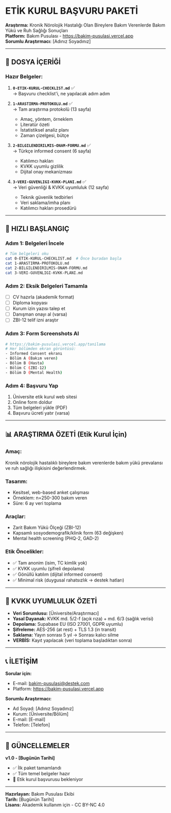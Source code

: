 # ETİK KURUL BAŞVURU PAKETİ

**Araştırma:** Kronik Nörolojik Hastalığı Olan Bireylere Bakım Verenlerde Bakım Yükü ve Ruh Sağlığı Sonuçları  
**Platform:** Bakım Pusulası - https://bakim-pusulasi.vercel.app  
**Sorumlu Araştırmacı:** [Adınız Soyadınız]

---

## 📁 DOSYA İÇERİĞİ

### **Hazır Belgeler:**

1. **`0-ETIK-KURUL-CHECKLIST.md`** ✅  
   → Başvuru checklist'i, ne yapılacak adım adım

2. **`1-ARASTIRMA-PROTOKOLU.md`** ✅  
   → Tam araştırma protokolü (13 sayfa)
   - Amaç, yöntem, örneklem
   - Literatür özeti
   - İstatistiksel analiz planı
   - Zaman çizelgesi, bütçe

3. **`2-BILGILENDIRILMIS-ONAM-FORMU.md`** ✅  
   → Türkçe informed consent (6 sayfa)
   - Katılımcı hakları
   - KVKK uyumlu gizlilik
   - Dijital onay mekanizması

4. **`3-VERI-GUVENLIGI-KVKK-PLANI.md`** ✅  
   → Veri güvenliği & KVKK uyumluluk (12 sayfa)
   - Teknik güvenlik tedbirleri
   - Veri saklama/imha planı
   - Katılımcı hakları prosedürü

---

## 🎯 HIZLI BAŞLANGIÇ

### **Adım 1: Belgeleri İncele**
```bash
# Tüm belgeleri oku
cat 0-ETIK-KURUL-CHECKLIST.md  # Önce buradan başla
cat 1-ARASTIRMA-PROTOKOLU.md
cat 2-BILGILENDIRILMIS-ONAM-FORMU.md
cat 3-VERI-GUVENLIGI-KVKK-PLANI.md
```

### **Adım 2: Eksik Belgeleri Tamamla**
- [ ] CV hazırla (akademik format)
- [ ] Diploma kopyası
- [ ] Kurum izin yazısı talep et
- [ ] Danışman onayı al (varsa)
- [ ] ZBI-12 telif izni araştır

### **Adım 3: Form Screenshots Al**
```bash
# https://bakim-pusulasi.vercel.app/tanilama
# Her bölümden ekran görüntüsü:
- Informed Consent ekranı
- Bölüm A (Bakım veren)
- Bölüm B (Hasta)
- Bölüm C (ZBI-12)
- Bölüm D (Mental Health)
```

### **Adım 4: Başvuru Yap**
1. Üniversite etik kurul web sitesi
2. Online form doldur
3. Tüm belgeleri yükle (PDF)
4. Başvuru ücreti yatır (varsa)

---

## 📊 ARAŞTIRMA ÖZETİ (Etik Kurul İçin)

### **Amaç:**
Kronik nörolojik hastalıklı bireylere bakım verenlerde bakım yükü prevalansı ve ruh sağlığı ilişkisini değerlendirmek.

### **Tasarım:**
- Kesitsel, web-based anket çalışması
- Örneklem: n=250-300 bakım veren
- Süre: 6 ay veri toplama

### **Araçlar:**
- Zarit Bakım Yükü Ölçeği (ZBI-12)
- Kapsamlı sosyodemografik/klinik form (63 değişken)
- Mental health screening (PHQ-2, GAD-2)

### **Etik Öncelikler:**
- ✅ Tam anonim (isim, TC kimlik yok)
- ✅ KVKK uyumlu (şifreli depolama)
- ✅ Gönüllü katılım (dijital informed consent)
- ✅ Minimal risk (duygusal rahatsızlık → destek hatları)

---

## 🔐 KVKK UYUMLULUK ÖZETİ

- **Veri Sorumlusu:** [Üniversite/Araştırmacı]
- **Yasal Dayanak:** KVKK md. 5/2-f (açık rıza) + md. 6/3 (sağlık verisi)
- **Depolama:** Supabase EU (ISO 27001, GDPR uyumlu)
- **Şifreleme:** AES-256 (at rest) + TLS 1.3 (in transit)
- **Saklama:** Yayın sonrası 5 yıl → Sonrası kalıcı silme
- **VERBİS:** Kayıt yapılacak (veri toplama başladıktan sonra)

---

## 📞 İLETİŞİM

**Sorular için:**
- E-mail: bakim-pusulasi@destek.com
- Platform: https://bakim-pusulasi.vercel.app

**Sorumlu Araştırmacı:**
- Ad Soyad: [Adınız Soyadınız]
- Kurum: [Üniversite/Bölüm]
- E-mail: [E-mail]
- Telefon: [Telefon]

---

## 📝 GÜNCELLEMELER

**v1.0 - [Bugünün Tarihi]**
- ✅ İlk paket tamamlandı
- ✅ Tüm temel belgeler hazır
- 🔄 Etik kurul başvurusu bekleniyor

---

**Hazırlayan:** Bakım Pusulası Ekibi  
**Tarih:** [Bugünün Tarihi]  
**Lisans:** Akademik kullanım için - CC BY-NC 4.0



